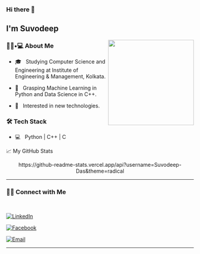### Hi there 👋<h2> I'm Suvodeep</h2>

<img align='right' src="https://media.giphy.com/media/M9gbBd9nbDrOTu1Mqx/giphy.gif" width="230">

<h3> 👨🏻•💻 About Me </h3>




- 🎓 &nbsp; Studying Computer Science and Engineering at Institute of Engineering & Management, Kolkata.

- 🌱 &nbsp; Grasping Machine Learning in Python and Data Science in C++.

- 🤔 &nbsp; Interested in new technologies.



<h3>🛠 Tech Stack</h3>



- 💻 &nbsp; Python | C++ | C 


📈 My GitHub Stats

<p align="center"> https://github-readme-stats.vercel.app/api?username=Suvodeep-Das&theme=radical



<hr>



<h3> 🤝🏻 Connect with Me </h3>

<br>



<p align="center">

  
<a href="https://www.linkedin.com/in/suvodeep-das-9541aa20a/"><img alt="LinkedIn" src="https://img.shields.io/badge/LinkedIn-Suvodeep%20Das-blue?style=flat-square&logo=linkedin"></a>

<a href="https://www.facebook.com/SuvodeepDas952"><img alt="Facebook" src="https://img.shields.io/badge/Facebook-Suvodeep%20Das-black?style=flat-square&logo=facebook"></a>

<a href="mailto:suvodeep568@gmail.com"><img alt="Email" src="https://img.shields.io/badge/Email-suvodeep568@gmail.com-blue?style=flat-square&logo=gmail"></a>

</p>










<hr>

